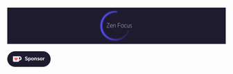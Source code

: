 
![Zen Focus Logo](https://raw.githubusercontent.com/Zen-Focus/.github/master/assets/gh-banner.png)

<a href='https://ko-fi.com/mhanki' target='_blank'><img height='36' style='border:0px;height:36px;' src='https://raw.githubusercontent.com/Schlenges/uploads/main/sponsor-btn.png' border='0' alt='Donate at ko-fi.com' /></a>
